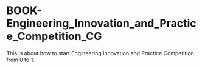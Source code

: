 # BOOK-Engineering_Innovation_and_Practice_Competition_CG
This is about how to start Engineering Innovation and Practice Competition from 0 to 1.
